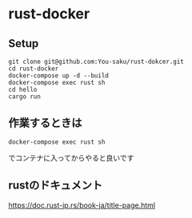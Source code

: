 # rust-docker

## Setup

```
git clone git@github.com:You-saku/rust-dokcer.git
cd rust-docker
docker-compose up -d --build
docker-compose exec rust sh 
cd hello
cargo run
```

## 作業するときは

```
docker-compose exec rust sh 
```
でコンテナに入ってからやると良いです

## rustのドキュメント
https://doc.rust-jp.rs/book-ja/title-page.html